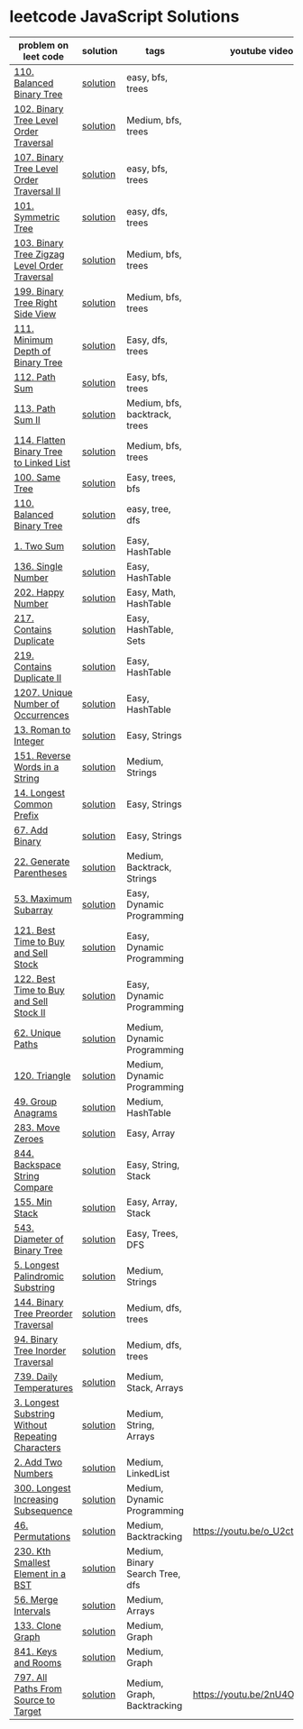 # leetcode JavaScript Solutions


|  problem on leet code |solution   | tags  | youtube video|
|---|---|---|---|
| [110. Balanced Binary Tree](https://leetcode.com/problems/balanced-binary-tree/) | [solution](./BreadthFirstSearch/BalancedBinaryTree.js)  | easy, bfs, trees  | |
| [102. Binary Tree Level Order Traversal](https://leetcode.com/problems/binary-tree-level-order-traversal/) | [solution](./BreadthFirstSearch/BinaryTreeLevelOrderTraversal.js)  |  Medium, bfs, trees ||  
| [107. Binary Tree Level Order Traversal II](https://leetcode.com/problems/binary-tree-level-order-traversal-ii/) | [solution](./BreadthFirstSearch/BinaryTreeLevelOrderTraversalTwo.js) | easy, bfs, trees  || 
|  [101. Symmetric Tree](https://leetcode.com/problems/symmetric-tree/) | [solution](BreadthFirstSearch/SymmetricTree.js) | easy, dfs, trees | |
| [103. Binary Tree Zigzag Level Order Traversal](https://leetcode.com/problems/binary-tree-zigzag-level-order-traversal/)  |  [solution](BreadthFirstSearch/BinaryTreeZigzagLevelOrderTraversal.js)  | Medium, bfs, trees || 
| [199. Binary Tree Right Side View](https://leetcode.com/problems/binary-tree-right-side-view/)  | [solution](./BreadthFirstSearch/BinaryTreeRightSideView.js)  |  Medium, bfs, trees | |
| [111. Minimum Depth of Binary Tree](https://leetcode.com/problems/minimum-depth-of-binary-tree/) | [solution](./DepthFirstSearch/MinimumDepthOfBinaryTree.js)  |  Easy, dfs, trees |  |
|  [112. Path Sum](https://leetcode.com/problems/path-sum/) |  [solution](./DepthFirstSearch/Pathsum.js) | Easy, bfs, trees  ||
| [113. Path Sum II](https://leetcode.com/problems/path-sum-ii/) | [solution](./DepthFirstSearch/PathSumTwo.js) | Medium, bfs, backtrack, trees || 
| [114. Flatten Binary Tree to Linked List](https://leetcode.com/problems/flatten-binary-tree-to-linked-list/) |   [solution](./DepthFirstSearch/FlattenBinaryTreetoLinkedList.js) | Medium, bfs, trees ||
| [100. Same Tree](https://leetcode.com/problems/same-tree/)  | [solution](./DepthFirstSearch/sametree.js) |  Easy, trees, bfs | |
| [110. Balanced Binary Tree](https://leetcode.com/problems/balanced-binary-tree/)  | [solution](./DepthFirstSearch/BalancedBinaryTree.js)  | easy, tree, dfs  ||
|  [1. Two Sum](https://leetcode.com/problems/two-sum/) | [solution](./HashTable/TwoSum.js) |  Easy, HashTable |  |
| [136. Single Number](https://leetcode.com/problems/single-number/) | [solution](./HashTable/SingleNumber.js) |  Easy, HashTable || 
|  [202. Happy Number](https://leetcode.com/problems/happy-number/) | [solution](./HashTable/HappyNumber.js)  | Easy, Math, HashTable  || 
| [217. Contains Duplicate](https://leetcode.com/problems/contains-duplicate/) | [solution](./HashTable/ContainsDuplicate.js) | Easy, HashTable, Sets ||
| [219. Contains Duplicate II](https://leetcode.com/problems/contains-duplicate-ii/) | [solution](./HashTable/ContainsDuplicateTwo.js) | Easy, HashTable  ||  
| [1207. Unique Number of Occurrences](https://leetcode.com/problems/unique-number-of-occurrences/) | [solution](./HashTable/UniqueNumberOfOccurrences.js) |  Easy, HashTable ||
| [13. Roman to Integer](https://leetcode.com/problems/roman-to-integer/)  |  [solution](./Strings/romanToInt.js) |    Easy, Strings |  |
| [151. Reverse Words in a String](https://leetcode.com/problems/reverse-words-in-a-string/) | [solution](Strings/reverseWords.js) | Medium, Strings  || 
| [14. Longest Common Prefix](https://leetcode.com/problems/longest-common-prefix/) | [solution](./Strings/longestCommonPrefix.js) | Easy, Strings ||
| [67. Add Binary](https://leetcode.com/problems/add-binary/) | [solution](./Strings/addBinary.js) | Easy, Strings  ||
| [22. Generate Parentheses](https://leetcode.com/problems/generate-parentheses/) | [solution](./Strings/generateString.js) | Medium, Backtrack, Strings  ||   
| [53. Maximum Subarray](https://leetcode.com/problems/maximum-subarray/) | [solution](./DynamicProgramming/MaximumSubarray.js)  | Easy, Dynamic Programming ||   
| [121. Best Time to Buy and Sell Stock](https://leetcode.com/problems/best-time-to-buy-and-sell-stock) | [solution](./DynamicProgramming/BestTimeBuyandSellStock.js)  | Easy, Dynamic Programming ||   
| [122. Best Time to Buy and Sell Stock II](https://leetcode.com/problems/best-time-to-buy-and-sell-stock-ii/) | [solution](./DynamicProgramming/BestTimeBuyandSellStocktwo.js)  | Easy, Dynamic Programming  ||   
| [62. Unique Paths](https://leetcode.com/problems/unique-paths/) | [solution](./DynamicProgramming/UniquePaths.js) | Medium, Dynamic Programming ||
| [120. Triangle](https://leetcode.com/problems/triangle/) | [solution](./DynamicProgramming/Triangle.js) | Medium, Dynamic Programming ||
| [49. Group Anagrams](https://leetcode.com/problems/group-anagrams/) | [solution](./HashTable/GroupAnagrams.js) | Medium, HashTable ||
| [283. Move Zeroes](https://leetcode.com/problems/move-zeroes/) | [solution](./Arrays/MoveZeros.js) | Easy, Array ||
| [844. Backspace String Compare](https://leetcode.com/problems/backspace-string-compare/)| [solution](./Strings/backspaceStringCompare.js) | Easy, String, Stack||
| [155. Min Stack](https://leetcode.com/problems/min-stack/) | [solution](./Arrays/minSack.js) | Easy, Array, Stack||
| [543. Diameter of Binary Tree](https://leetcode.com/problems/diameter-of-binary-tree/) | [solution](./DepthFirstSearch/DiameterOfBinaryTree.js) | Easy, Trees, DFS||
| [5. Longest Palindromic Substring](https://leetcode.com/problems/longest-palindromic-substring/) | [solution](./Strings/LongestPalindromicSubstring.js) | Medium, Strings ||
| [144. Binary Tree Preorder Traversal](https://leetcode.com/problems/binary-tree-preorder-traversal/) | [solution](./DepthFirstSearch/BinaryTreePreorderTraversal.js) | Medium, dfs, trees ||
| [94. Binary Tree Inorder Traversal](https://leetcode.com/problems/binary-tree-inorder-traversal/) | [solution](./DepthFirstSearch/BinaryTreeInorderTraversal.js) | Medium, dfs, trees ||
|  [739. Daily Temperatures](https://leetcode.com/problems/daily-temperatures/) | [solution](./Arrays/DailyTemperatures.js) | Medium, Stack, Arrays ||
| [3. Longest Substring Without Repeating Characters](https://leetcode.com/problems/longest-substring-without-repeating-characters/) | [solution](./Strings/longestSubstringWithoutRepeatingCharacters.js) | Medium, String, Arrays ||
| [2. Add Two Numbers](https://leetcode.com/problems/add-two-numbers/) | [solution](./LinkedList/addTwoNumbers.js) | Medium, LinkedList ||
| [300. Longest Increasing Subsequence](https://leetcode.com/problems/longest-increasing-subsequence/) | [solution](./DynamicProgramming/longestIncreasingSubsequence.js) | Medium, Dynamic Programming ||
| [46. Permutations](https://leetcode.com/problems/permutations/) | [solution](./Backtracking/permutations.js) | Medium, Backtracking | https://youtu.be/o_U2ctVnH2g |
| [230. Kth Smallest Element in a BST](https://leetcode.com/problems/kth-smallest-element-in-a-bst/) | [solution](./DepthFirstSearch/kthSmallestElementinaBST.js) | Medium, Binary Search Tree, dfs ||
| [56. Merge Intervals](https://leetcode.com/problems/merge-intervals/)| [solution](./Arrays/mergeIntervals.js) | Medium, Arrays ||
| [133. Clone Graph](https://leetcode.com/problems/clone-graph/)| [solution](./Graph/cloneGraph.js) | Medium, Graph ||
| [841. Keys and Rooms](https://leetcode.com/problems/keys-and-rooms/)| [solution](./Graph/keysandRooms.js) | Medium, Graph|| 
| [797. All Paths From Source to Target](https://leetcode.com/problems/all-paths-from-source-to-target/)| [solution](./Backtracking/allPathesFromSourceToTarget.js) | Medium, Graph, Backtracking| https://youtu.be/2nU4OxMovOY | 
